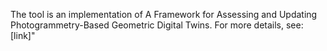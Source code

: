 The tool is an implementation of A Framework for Assessing and Updating Photogrammetry-Based Geometric Digital Twins. 
For more details, see: [link]"

